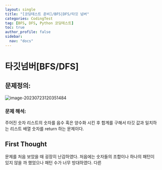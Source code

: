 ```yaml
---
layout: single
title: "[코딩테스트 준비]/BFS|DFS/타깃 넘버"
categories: CodingTest
tag: [BFS, DFS, Python 코딩테스트]
toc: true
author_profile: false
sidebar:
  nav: "docs"
---
```


# 타깃넘버[BFS/DFS]

## 문제정의:

![image-20230723120351484]({{site.url}}/images/2023-07-23-codingtest-타깃넘버/image-20230723120351484.png)



### 문제 해석:

주어진 숫자 리스트의 숫자를 음수 혹은 양수화 시킨 후 합계를 구해서 타깃 값과 일치하는 리스트 배열 숫자를 return 하는 문제이다.



## First Thought



문제를 처음 보았을 때 굉장히 난감하였다. 처음에는 숫자들의 조합이나 하나의 패턴이 있지 않을 까 했었으나 패턴 수가 너무 방대하였다. 다른
